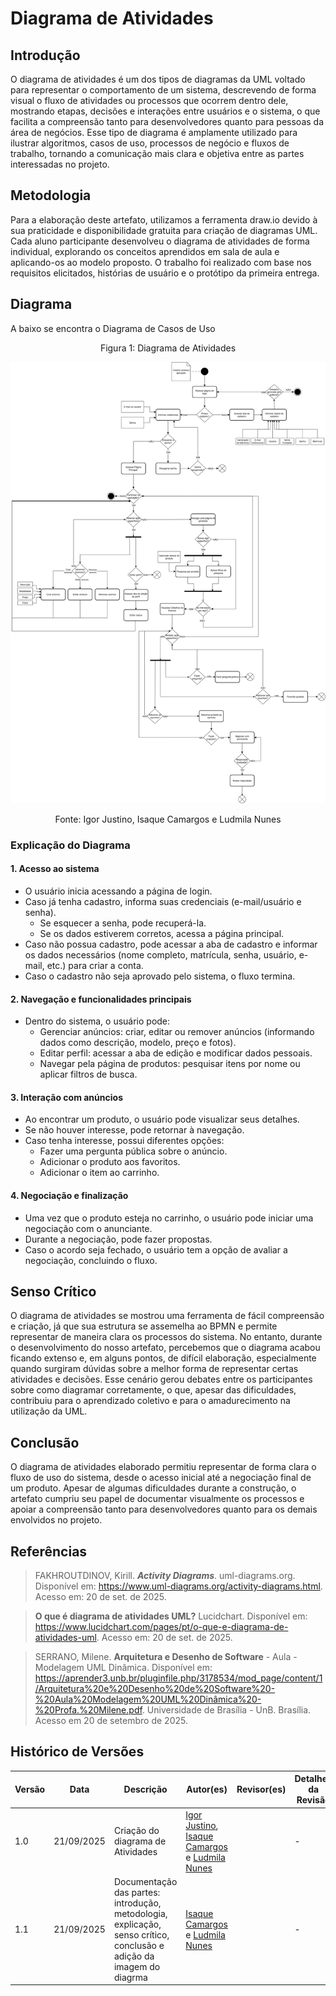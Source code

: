# Diagrama de Atividades

## Introdução 

O diagrama de atividades é um dos tipos de diagramas da UML voltado para representar o comportamento de um sistema, descrevendo de forma visual o fluxo de atividades ou processos que ocorrem dentro dele, mostrando etapas, decisões e interações entre usuários e o sistema, o que facilita a compreensão tanto para desenvolvedores quanto para pessoas da área de negócios. Esse tipo de diagrama é amplamente utilizado para ilustrar algoritmos, casos de uso, processos de negócio e fluxos de trabalho, tornando a comunicação mais clara e objetiva entre as partes interessadas no projeto.


## Metodologia 

Para a elaboração deste artefato, utilizamos a ferramenta draw.io devido à sua praticidade e disponibilidade gratuita para criação de diagramas UML. Cada aluno participante desenvolveu o diagrama de atividades de forma individual, explorando os conceitos aprendidos em sala de aula e aplicando-os ao modelo proposto. O trabalho foi realizado com base nos requisitos elicitados, histórias de usuário e o protótipo da primeira entrega.

## Diagrama 

A baixo se encontra o Diagrama de Casos de Uso

<p align="center" style="font-size: 12;">
Figura 1: Diagrama de Atividades
</p>

![diagrama_de_atividades](/../Assets/diagrama_atividades.png)

<p align="center" style="font-size: 12;">
Fonte: Igor Justino, Isaque Camargos e Ludmila Nunes
</p>

### Explicação do Diagrama

#### 1. Acesso ao sistema

- O usuário inicia acessando a página de login.
- Caso já tenha cadastro, informa suas credenciais (e-mail/usuário e senha).
    - Se esquecer a senha, pode recuperá-la.
    - Se os dados estiverem corretos, acessa a página principal.
- Caso não possua cadastro, pode acessar a aba de cadastro e informar os dados necessários (nome completo, matrícula, senha, usuário, e-mail, etc.) para criar a conta.
- Caso o cadastro não seja aprovado pelo sistema, o fluxo termina. 

#### 2. Navegação e funcionalidades principais

- Dentro do sistema, o usuário pode:
    - Gerenciar anúncios: criar, editar ou remover anúncios (informando dados como descrição, modelo, preço e fotos).
    - Editar perfil: acessar a aba de edição e modificar dados pessoais.
    - Navegar pela página de produtos: pesquisar itens por nome ou aplicar filtros de busca.

#### 3. Interação com anúncios

- Ao encontrar um produto, o usuário pode visualizar seus detalhes.
- Se não houver interesse, pode retornar à navegação.
- Caso tenha interesse, possui diferentes opções:
    - Fazer uma pergunta pública sobre o anúncio.
    - Adicionar o produto aos favoritos.
    - Adicionar o item ao carrinho.

#### 4. Negociação e finalização

- Uma vez que o produto esteja no carrinho, o usuário pode iniciar uma negociação com o anunciante.
- Durante a negociação, pode fazer propostas.
- Caso o acordo seja fechado, o usuário tem a opção de avaliar a negociação, concluindo o fluxo.

## Senso Crítico 

O diagrama de atividades se mostrou uma ferramenta de fácil compreensão e criação, já que sua estrutura se assemelha ao BPMN e permite representar de maneira clara os processos do sistema. No entanto, durante o desenvolvimento do nosso artefato, percebemos que o diagrama acabou ficando extenso e, em alguns pontos, de difícil elaboração, especialmente quando surgiram dúvidas sobre a melhor forma de representar certas atividades e decisões. Esse cenário gerou debates entre os participantes sobre como diagramar corretamente, o que, apesar das dificuldades, contribuiu para o aprendizado coletivo e para o amadurecimento na utilização da UML.

## Conclusão 

O diagrama de atividades elaborado permitiu representar de forma clara o fluxo de uso do sistema, desde o acesso inicial até a negociação final de um produto. Apesar de algumas dificuldades durante a construção, o artefato cumpriu seu papel de documentar visualmente os processos e apoiar a compreensão tanto para desenvolvedores quanto para os demais envolvidos no projeto.


## Referências 


> FAKHROUTDINOV, Kirill. ***Activity Diagrams***. uml-diagrams.org. Disponível em: <https://www.uml-diagrams.org/activity-diagrams.html>. Acesso em: 20 de set. de 2025.

> **O que é diagrama de atividades UML?** Lucidchart. Disponível em: <https://www.lucidchart.com/pages/pt/o-que-e-diagrama-de-atividades-uml>. Acesso em: 20 de set. de 2025. 

> SERRANO, Milene. **Arquitetura e Desenho de Software** - Aula - Modelagem UML Dinâmica. Disponível em: https://aprender3.unb.br/pluginfile.php/3178534/mod_page/content/1/Arquitetura%20e%20Desenho%20de%20Software%20-%20Aula%20Modelagem%20UML%20Dinâmica%20-%20Profa.%20Milene.pdf. Universidade de Brasília - UnB. Brasília. Acesso em 20 de setembro de 2025.

## Histórico de Versões

| Versão | Data | Descrição | Autor(es) | Revisor(es) | Detalhes da Revisão |
| -- | -- | -- | -- | -- | -- |
| 1.0 | 21/09/2025 | Criação do diagrama de Atividades |[Igor Justino](https://github.com/IgorJustino),  [Isaque Camargos](https://github.com/isaqzin) e [Ludmila Nunes](https://github.com/ludmilaaysha) |  | - |
| 1.1 | 21/09/2025 | Documentação das partes: introdução, metodologia, explicação, senso crítico, conclusão e adição da imagem do diagrma | [Isaque Camargos](https://github.com/isaqzin) e [Ludmila Nunes](https://github.com/ludmilaaysha) |  | - |
